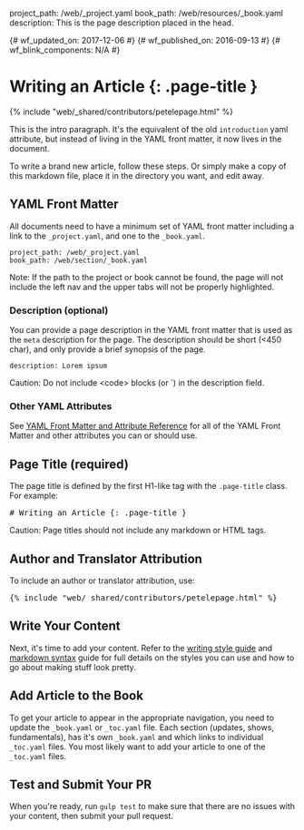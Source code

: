 project_path: /web/_project.yaml book_path: /web/resources/_book.yaml description: This is the page description placed in the head.

{# wf_updated_on: 2017-12-06 #} {# wf_published_on: 2016-09-13 #} {# wf_blink_components: N/A #}

# Writing an Article {: .page-title }

{% include "web/_shared/contributors/petelepage.html" %}

This is the intro paragraph. It's the equivalent of the old `introduction` yaml attribute, but instead of living in the YAML front matter, it now lives in the document.

To write a brand new article, follow these steps. Or simply make a copy of this markdown file, place it in the directory you want, and edit away.

## YAML Front Matter

All documents need to have a minimum set of YAML front matter including a link to the `_project.yaml`, and one to the `_book.yaml`.

    project_path: /web/_project.yaml
    book_path: /web/section/_book.yaml
    

Note: If the path to the project or book cannot be found, the page will not include the left nav and the upper tabs will not be properly highlighted.

### Description (optional)

You can provide a page description in the YAML front matter that is used as the `meta` description for the page. The description should be short (<450 char), and only provide a brief synopsis of the page.

    description: Lorem ipsum
    

Caution: Do not</span> include &lt;code&gt; blocks (or `) in the description field.

### Other YAML Attributes

See [YAML Front Matter and Attribute Reference](/web/resources/yaml-and-attr-reference) for all of the YAML Front Matter and other attributes you can or should use.

## Page Title (required)

The page title is defined by the first H1-like tag with the `.page-title` class. For example:

<pre class="prettyprint">
&num; Writing an Article &#123;: .page-title }
</pre>

Caution: Page titles should not include any markdown or HTML tags.

## Author and Translator Attribution

To include an author or translator attribution, use:

<pre class="prettyprint">
&#123;% include "web/_shared/contributors/petelepage.html" %}
</pre>

## Write Your Content

Next, it's time to add your content. Refer to the [writing style guide](/style/) and [markdown syntax](markdown-syntax) guide for full details on the styles you can use and how to go about making stuff look pretty.

## Add Article to the Book

To get your article to appear in the appropriate navigation, you need to update the `_book.yaml` or `_toc.yaml` file. Each section (updates, shows, fundamentals), has it's own `_book.yaml` and which links to individual `_toc.yaml` files. You most likely want to add your article to one of the `_toc.yaml` files.

## Test and Submit Your PR

When you're ready, run `gulp test` to make sure that there are no issues with your content, then submit your pull request.